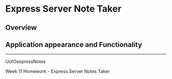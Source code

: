 # Express Server Note Taker

## Overview

## Application appearance and Functionality

--------------------------
UofOexpressNotes

Week 11 Homework - Express Server Notes Taker
